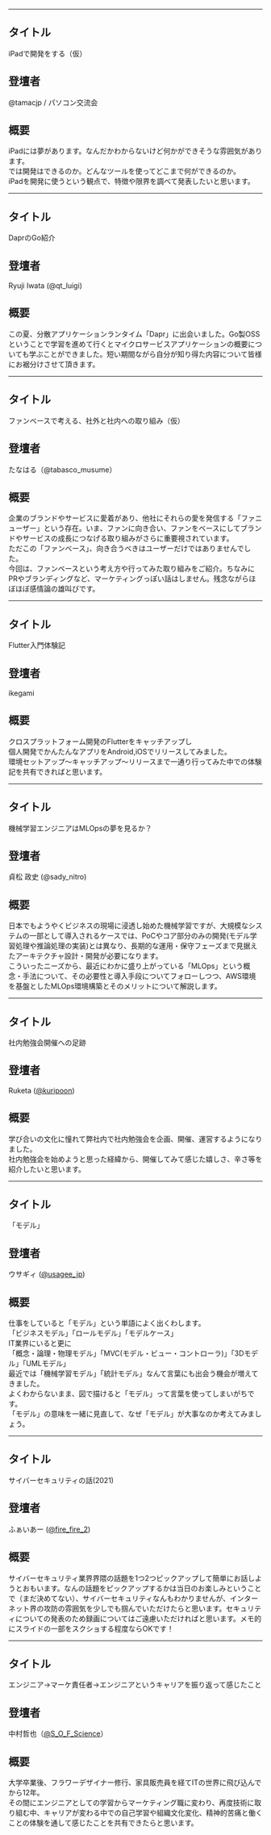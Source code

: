 ***

## タイトル

iPadで開発をする（仮）

## 登壇者

@tamacjp / パソコン交流会

## 概要

iPadには夢があります。なんだかわからないけど何かができそうな雰囲気があります。  
では開発はできるのか。どんなツールを使ってどこまで何ができるのか。  
iPadを開発に使うという観点で、特徴や限界を調べて発表したいと思います。


***

## タイトル

DaprのGo紹介

## 登壇者

Ryuji Iwata (@qt_luigi)

## 概要

この夏、分散アプリケーションランタイム「Dapr」に出会いました。Go製OSSということで学習を進めて行くとマイクロサービスアプリケーションの概要についても学ぶことができました。短い期間ながら自分が知り得た内容について皆様にお裾分けさせて頂きます。

***

## タイトル

ファンベースで考える、社外と社内への取り組み（仮）

## 登壇者

たなはる（@tabasco_musume）

## 概要

企業のブランドやサービスに愛着があり、他社にそれらの愛を発信する「ファニューザー」という存在。いま、ファンに向き合い、ファンをベースにしてブランドやサービスの成長につなげる取り組みがさらに重要視されています。  
ただこの「ファンベース」、向き合うべきはユーザーだけではありませんでした。  
今回は、ファンベースという考え方や行ってみた取り組みをご紹介。ちなみにPRやブランディングなど、マーケティングっぽい話はしません。残念ながらほぼほぼ感情論の雄叫びです。

***

## タイトル

Flutter入門体験記

## 登壇者

ikegami

## 概要

クロスプラットフォーム開発のFlutterをキャッチアップし  
個人開発でかんたんなアプリをAndroid,iOSでリリースしてみました。  
環境セットアップ〜キャッチアップ〜リリースまで一通り行ってみた中での体験記を共有できればと思います。

***

## タイトル

機械学習エンジニアはMLOpsの夢を見るか？

## 登壇者

貞松 政史 (@sady_nitro)

## 概要

日本でもようやくビジネスの現場に浸透し始めた機械学習ですが、大規模なシステムの一部として導入されるケースでは、PoCやコア部分のみの開発(モデル学習処理や推論処理の実装)とは異なり、長期的な運用・保守フェーズまで見据えたアーキテクチャ設計・開発が必要になります。  
こういったニーズから、最近にわかに盛り上がっている「MLOps」という概念・手法について、その必要性と導入手段についてフォローしつつ、AWS環境を基盤としたMLOps環境構築とそのメリットについて解説します。

***

## タイトル

社内勉強会開催への足跡

## 登壇者

Ruketa ([@kuripoon](https://twitter.com/kuripoon))

## 概要

学び合いの文化に憧れて弊社内で社内勉強会を企画、開催、運営するようになりました。  
社内勉強会を始めようと思った経緯から、開催してみて感じた嬉しさ、辛さ等を紹介したいと思います。

***

## タイトル

「モデル」

## 登壇者

ウサギィ ([@usagee_jp](https://twitter.com/usagee_jp))

## 概要

仕事をしていると「モデル」という単語によく出くわします。  
「ビジネスモデル」「ロールモデル」「モデルケース」  
IT業界にいると更に  
「概念・論理・物理モデル」「MVC(モデル・ビュー・コントローラ)」「3Dモデル」「UMLモデル」  
最近では「機械学習モデル」「統計モデル」なんて言葉にも出会う機会が増えてきました。  
よくわからないまま、図で描けると「モデル」って言葉を使ってしまいがちです。  
「モデル」の意味を一緒に見直して、なぜ「モデル」が大事なのか考えてみましょう。

***

## タイトル

サイバーセキュリティの話(2021)

## 登壇者

ふぁいあー ([@fire_fire_2](https://twitter.com/fire_fire_2))

## 概要

サイバーセキュリティ業界界隈の話題を1つ2つピックアップして簡単にお話しようとおもいます。なんの話題をピックアップするかは当日のお楽しみということで（まだ決めてない）、サイバーセキュリティなんもわかりませんが、インターネット界の攻防の雰囲気を少しでも掴んでいただけたらと思います。セキュリティについての発表のため録画についてはご遠慮いただければと思います。メモ的にスライドの一部をスクショする程度ならOKです！

***

## タイトル

エンジニア→マーケ責任者→エンジニアというキャリアを振り返って感じたこと

## 登壇者

中村哲也（[@S_O_F_Science](https://twitter.com/S_O_F_Science)）

## 概要

大学卒業後、フラワーデザイナー修行、家具販売員を経てITの世界に飛び込んでから12年。  
その間にエンジニアとしての学習からマーケティング職に変わり、再度技術に取り組む中、キャリアが変わる中での自己学習や組織文化変化、精神的苦痛と働くことの体験を通して感じたことを共有できたらと思います。
